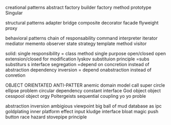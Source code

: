 creational patterns
abstract factory
builder
factory method
prototype
Singular

structural patterns
adapter
bridge
composite
decorator
facade
flyweight
proxy

behavioral patterns
chain of responsability
command
interpreter
iterator
mediator
memento
observer
state
strategy
template method
visitor

solid: 
single responsibility = class method single purpose
open/closed open extension/closed for modification
lyskov substituion principle =subs substiturs s
interface segregation =depend on concretion instead of abstraction 
dependency inversion = depend onabstraction instead of conretion

OBJECT ORIENTATED ANTI-PATTER
anemic domain model
call super
circle ellipse problem
circular dependency
constant interface
God object
object cesspool
object orgy
Poltergeists
sequential coupling
yo yo proble

abstraction inversion
ambigious viewpoint
big ball of mud
database as ipc
goldplating
inner platform effect
input kludge
interface bloat 
magic push button
race hazard
stovepipe principle